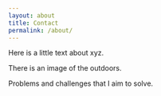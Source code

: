 ```yaml
---
layout: about
title: Contact
permalink: /about/
---
```


Here is a little text about xyz. 

There is an image of the outdoors.

Problems and challenges that I aim to solve.

